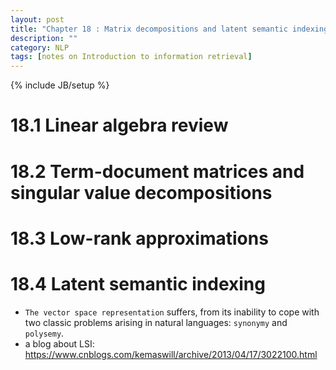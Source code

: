 ```yaml
---
layout: post
title: "Chapter 18 : Matrix decompositions and latent semantic indexing"
description: ""
category: NLP
tags: [notes on Introduction to information retrieval]
---
```

{% include JB/setup %}
# 18.1 Linear algebra review

# 18.2 Term-document matrices and singular value decompositions

# 18.3 Low-rank approximations

# 18.4 Latent semantic indexing
* `The vector space representation` suffers, from its inability to cope with two classic problems arising in natural languages: `synonymy` and `polysemy`.  
* a blog about LSI: https://www.cnblogs.com/kemaswill/archive/2013/04/17/3022100.html  